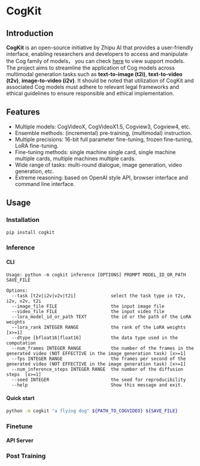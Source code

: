 # CogKit

## Introduction

**CogKit** is an open-source initiative by Zhipu AI that provides a user-friendly interface, enabling researchers and developers to access and manipulate the Cog family of models， you can check [here](docs/05-Model%20Card.md) to view support models. The project aims to streamline the application of Cog models across multimodal generation tasks such as **text-to-image (t2i)**, **text-to-video (t2v)**, **image-to-video (i2v)**. It should be noted that utilization of CogKit and associated Cog models must adhere to relevant legal frameworks and ethical guidelines to ensure responsible and ethical implementation.

## Features
- Multiple models: CogVideoX, CogVideoX1.5, Cogview3, Cogview4, etc.
- Ensemble methods: (incremental) pre-training, (multimodal) instruction.
- Multiple precisions: 16-bit full parameter fine-tuning, frozen fine-tuning, LoRA fine-tuning.
- Fine-tuning methods: single machine single card, single machine multiple cards, multiple machines multiple cards.
- Wide range of tasks: multi-round dialogue, image generation, video generation, etc.
- Extreme reasoning: based on OpenAI style API, browser interface and command line interface.

## Usage

### Installation

```bash
pip install cogkit
```

### Inference

#### CLI

```text
Usage: python -m cogkit inference [OPTIONS] PROMPT MODEL_ID_OR_PATH SAVE_FILE

Options:
  --task [t2v|i2v|v2v|t2i]             select the task type in t2v, i2v, v2v, t2i
  --image_file FILE                    the input image file
  --video_file FILE                    the input video file
  --lora_model_id_or_path TEXT         the id or the path of the LoRA weights
  --lora_rank INTEGER RANGE            the rank of the LoRA weights  [x>=1]
  --dtype [bfloat16|float16]           the data type used in the computation
  --num_frames INTEGER RANGE           the number of the frames in the generated video (NOT EFFECTIVE in the image generation task) [x>=1]
  --fps INTEGER RANGE                  the frames per second of the generated video (NOT EFFECTIVE in the image generation task) [x>=1]
  --num_inference_steps INTEGER RANGE  the number of the diffusion steps  [x>=1]
  --seed INTEGER                       the seed for reproducibility
  --help                               Show this message and exit.
```

#### Quick start
```bash
python -m cogkit "a flying dog" ${PATH_TO_COGVIDEO} ${SAVE_FILE}
```

### Finetune


#### API Server

### Post Training
